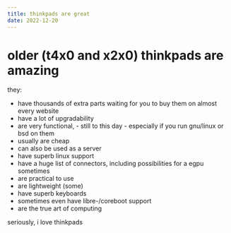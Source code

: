 ```yaml
---
title: thinkpads are great
date: 2022-12-20
---
```


# older (t4x0 and x2x0) thinkpads are amazing

they:
* have thousands of extra parts waiting for you to buy them on almost every website
* have a lot of upgradability
* are very functional, - still to this day - especially if you run gnu/linux or bsd on them
* usually are cheap
* can also be used as a server
* have superb linux support
* have a huge list of connectors, including possibilities for a egpu sometimes
* are practical to use
* are lightweight (some)
* have superb keyboards
* sometimes even have libre-/coreboot support
* are the true art of computing

seriously, i love thinkpads
